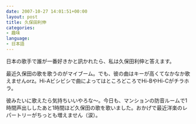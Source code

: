 ```yaml
---
date: 2007-10-27 14:01:51+00:00
layout: post
title: 久保田利伸
categories:
- 趣味
language:
- 日本語
---
```


日本の歌手で誰が一番好きかと訊かれたら、私は久保田利伸と答えます。

最近久保田の歌を歌うのがマイブーム。でも、彼の曲はキーが高くてなかなか歌えませんorz。Hi-Aビシビシで曲によってはところどころでHi-BやHi-Cがチラホラ。

彼みたいに歌えたら気持ちいいやろな～。今日も、マンションの防音ルームで1時間声出ししたあと1時間ほど久保田の歌を歌いました。おかげで最近洋楽のレパートリーがちっとも増えません（涙）。
